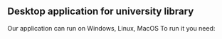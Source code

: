 ## Desktop application for university library

Our application can run on Windows, Linux, MacOS
To run it you need:
